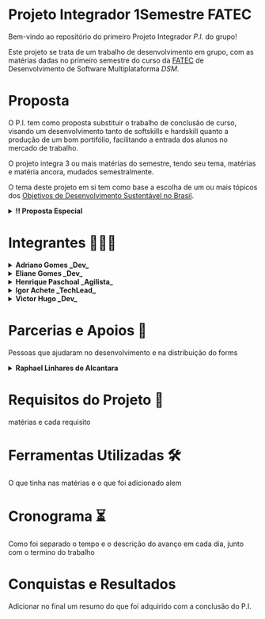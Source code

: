 # Projeto Integrador 1Semestre FATEC

Bem-vindo ao repositório do primeiro Projeto Integrador _P.I._ do grupo!

Este projeto se trata de um trabalho de desenvolvimento em grupo, com as matérias dadas no primeiro semestre do curso da [FATEC](https://site.fatecfranca.edu.br/cursos/dsm) de Desenvolvimento de Software Multiplataforma _DSM_.

# Proposta

O P.I. tem como proposta substituir o trabalho de conclusão de curso, visando um desenvolvimento tanto de softskills e hardskill quanto a produção de um bom portifólio, facilitando a entrada dos alunos no mercado de trabalho.

O projeto integra 3 ou mais matérias do semestre, tendo seu tema, matérias e matéria ancora, mudados semestralmente.

O tema deste projeto em si tem como base a escolha de um ou mais tópicos dos [Objetivos de Desenvolvimento Sustentável no Brasil](https://brasil.un.org/pt-br/sdgs "Site Oficial dos Objetivos").
<details>
  <summary><strong>!! Proposta Especial</strong></summary>

  Como uma decisão do grupo, em busca de conhecimento e experiência, foi decidido que iriamos buscar não só atender os requisitos básicos, como buscar aprender ferramentas além das ensinadas em sala em cada disciplina.

  Também foi decidido que os integrantes no trabalho teriam, além de suas responsabilidades básicas em um P.I., teriam responsabilidades profissionais, simulando o dia-a-dia em uma empresa.
  Ambas adições foram introduzidas com o objetivo de potencializar e avançar nosso crescimento na área e nossa entrada no mercado de trabalho.
</details>

# Integrantes :people_holding_hands:

<details>
  <summary><strong>Adriano Gomes _Dev_</strong></summary>

  Cursando superior em Desenvolvimento de Software multiplataforma. Sou formado em Gestão da Produção Industrial e com curso complementar em Gestão Empresarial.
  Possuo experiência nas áreas administrativa, contas a pagar, cartões e atendimento ao cliente.
  Focado, comprometido e com facilidade de aprendizado. Atualmente viso adquirir conhecimentos para ingressar no mercado da programação.


  Quer saber mais sobre mim? Aqui estão alguns links interessantes:

  [GitHub](https://github.com/AdrianoGSales)

  [Linkedin](https://www.linkedin.com/in/adriano-gomes-94756a169/)

</details>

<details>
  <summary><strong>Eliane Gomes _Dev_</strong></summary>

  Cursando superior em Desenvolvimento de Software Multiplataforma, com formação em Técnico em Administração e tecnólogo em Gestão de Recursos Humanos. Possuo experiência na área administrativa, saúde, segurança ocupacional e atendimento ao cliente. Gosto de me engajar em projetos, tocar violão, compor músicas, viajar. Organizada, responsável, com bom relacionamento interpessoal, pontual, com facilidade de adaptação e aprendizado, visando melhorar e desenvolver meus conhecimentos e competências na área de TI, impactando positivamente a vida das pessoas.

  Quer saber mais sobre mim? Aqui estão alguns links interessantes:

  [GitHub](https://github.com/gomeseliane)

  [Linkedin](https://www.linkedin.com/in/eliane-gomes-de-sales-071a05198/)
</details>

<details>
  <summary><strong>Henrique Paschoal _Agilista_</strong></summary>

  Formado em engenharia civil, cursando DSM na Fatec-Franca e o curso de desenvolvimento web da [Trybe](https://www.betrybe.com)

  Trabalhou na construção civil como engenheiro e pseudo arquiteto por 3 anos e desenvolvimento de jogos por 1 ano.

  Novato no aprendizado de línguas, com um inglês intermediário e japonês básico.:earth_asia:

  Entusiasta da música com aprendizados em piano e violoncelo.:musical_score:

  Quer saber mais sobre mim? Aqui estão alguns links interessantes::card_file_box:

  [GitHub](https://github.com/HenriqueDeFraiaPaschoal "GitHub Henrique Paschoal")

  [Linkedin](https://br.linkedin.com/in/henrique-de-fraia-paschoal-113b4111a "Linkedin Henrique Paschoal")

  [Instagram](https://www.instagram.com/henrique_fraia_paschoal "Instagram Henrique Paschoal")

</details>

<details>
  <summary><strong>Igor Achete _TechLead_</strong></summary>

  Formado em Fisioterapia, há quase dois anos iniciou sua transição de carreira para a área de desenvolvimento web, atuando profissionalmente como desenvolvedor Front-   end. 
  
  Estudante de idiomas, tendo conhecimento intermediário em inglês e alemão.
  
  Quer saber mais sobre mim? Aqui estão alguns links interessantes:
  
  [GitHub](https://github.com/Achette)

  [Linkedin](https://www.linkedin.com/in/igor-achete/)
</details>

<details>
  <summary><strong>Victor Hugo _Dev_</strong></summary>

  Cursando superior em Desenvolvimento de Software Multiplataforma (DSM) na instituição Fatec-Franca;

  Buscando aprender mais sobre outras línguas, com conhecimento em Inglês e Espanhol;

  Possuo experiência na área administrativa, gestão, infraestrutura e atendimento ao cliente;

  Amplo conhecimento na área de hardware.
  
  Quer saber mais sobre mim? Aqui estão alguns links interessantes:

  [GitHub](https://github.com/Victormoroo)
  
  [Linkedin](https://www.linkedin.com/in/victor-hugo-moro-941a2720a)

</details>

# Parcerias e Apoios :handshake:
Pessoas que ajudaram no desenvolvimento e na distribuição do forms

<details>
  <summary><strong>Raphael Linhares de Alcantara</strong></summary>

  Seu apoio foi essencial para o desenvolvimento e organização, tanto do grupo quanto do formulário. Sua ajuda foi de suma importância para que os dados utilizados, na execução deste trabalho pudessem ser adquiridos da melhor maneira possível.

</details>

# Requisitos do Projeto :open_book:
matérias e cada requisito
# Ferramentas Utilizadas :hammer_and_wrench:
O que tinha nas matérias e o que foi adicionado alem
# Cronograma :hourglass_flowing_sand:
Como foi separado o tempo e o descrição do avanço em cada dia, junto com o termino do trabalho
# Conquistas e Resultados
Adicionar no final um resumo do que foi adquirido com a conclusão do P.I.
